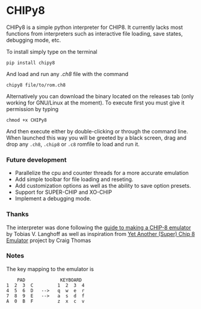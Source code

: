 # CHIPy8

CHIPy8 is a simple python interpreter for CHIP8. It currently lacks most functions from interpreters such as interactive file loading, save states, debugging mode, etc. 

To install simply type on the terminal

```
pip install chipy8
```

And load and run any _.ch8_ file with the command 

```
chipy8 file/to/rom.ch8
```

Alternatively you can download the binary located on the releases tab (only working for GNU/Linux at the moment). To execute first you must give it permission by typing

```
chmod +x CHIPy8
```

And then execute either by double-clicking or through the command line. When launched this way you will be greeted by a black screen, drag and drop any `.ch8`, `.chip8` or `.c8` romfile to load and run it.

### Future development

- Parallelize the cpu and counter threads for a more accurate emulation
- Add simple toolbar for file loading and reseting.
- Add customization options as well as the ability to save option presets.
- Support for SUPER-CHIP and XO-CHIP
- Implement a debugging mode.

### Thanks

The interpreter was done following the [guide to making a CHIP-8 emulator](https://tobiasvl.github.io/blog/write-a-chip-8-emulator) by Tobias V. Langhoff as well as inspiration from [Yet Another (Super) Chip 8 Emulator](https://tobiasvl.github.io/blog/write-a-chip-8-emulator) project by Craig Thomas

### Notes

The key mapping to the emulator is 

        PAD             KEYBOARD  
    1  2  3  C         1  2  3  4
    4  5  6  D   -->   q  w  e  r
    7  8  9  E   -->   a  s  d  f
    A  0  B  F         z  x  c  v
